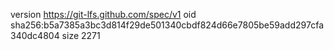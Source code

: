 version https://git-lfs.github.com/spec/v1
oid sha256:b5a7385a3bc3d814f29de501340cbdf824d66e7805be59add297cfa340dc4804
size 2271
